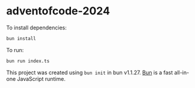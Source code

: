# adventofcode-2024

To install dependencies:

```bash
bun install
```

To run:

```bash
bun run index.ts
```

This project was created using `bun init` in bun v1.1.27. [Bun](https://bun.sh) is a fast all-in-one JavaScript runtime.
